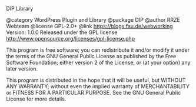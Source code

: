 DIP Library

 @category     WordPress Plugin and Library
 @package      DIP
 @author       RRZE Webteam
 @license      GPL-2.0+
 @link         https://blogs.fau.de/webworking
 Version:      1.0.0
 Released under the GPL license
 http://www.opensource.org/licenses/gpl-license.php

 This program is free software; you can redistribute it and/or modify
 it under the terms of the GNU General Public License as published by
 the Free Software Foundation; either version 2 of the License, or
 (at your option) any later version.

 This program is distributed in the hope that it will be useful,
 but WITHOUT ANY WARRANTY; without even the implied warranty of
 MERCHANTABILITY or FITNESS FOR A PARTICULAR PURPOSE.  See the
 GNU General Public License for more details.